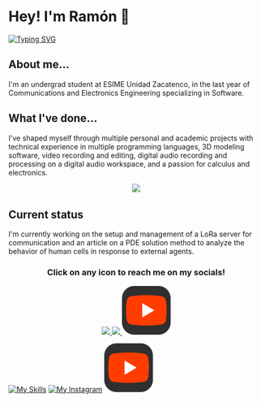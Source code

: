 # Hey! I'm Ramón 👋

[![Typing SVG](https://readme-typing-svg.demolab.com?font=Cairo+Play&duration=1500&color=FFFFFF&background=191919&center=true&vCenter=true&multiline=true&repeat=false&random=false&width=1100&height=80&lines=Ram%C3%B3n+E.+Hern%C3%A1ndez+Hdez.;IPN+ESIME+Student+%F0%9F%93%93+%7C+CIC+Researcher%F0%9F%96%A5%EF%B8%8F)](https://git.io/typing-svg)

## About me...
I'm an undergrad student at ESIME Unidad Zacatenco, in the last year of Communications and Electronics Engineering specializing in Software.

## What I've done...
I've shaped myself through multiple personal and academic projects with technical experience in multiple programming languages, 3D modeling software, video recording and editing, digital audio recording and processing on a digital audio workspace, and a passion for calculus and electronics.

<p align="center">
  <img src="https://skillicons.dev/icons?i=ableton,arduino,matlab" />
</p>

## Current status
I'm currently working on the setup and management of a LoRa server for communication and an article on a PDE solution method to analyze the behavior of human cells in response to external agents.

<h3 align="center">Click on any icon to reach me on my socials!</h3>
<p align="center">
  <a href="https://www.linkedin.com/in/ramonevehdez/">
    <img src="https://skillicons.dev/icons?i=linkedin" />
  </a>
  <a href="https://www.instagram.com/ramon_eve/">
    <img src="https://skillicons.dev/icons?i=instagram" />
  </a>
  <a href="https://www.youtube.com/@RamstricHdez">
    <img src="./icons/yT.svg" />
  </a>
</p>

[![My Skills](https://skillicons.dev/icons?i=linkedin)](https://www.linkedin.com/in/ramonevehdez/) [![My Instagram](https://skillicons.dev/icons?i=instagram)](https://www.instagram.com/ramon_eve/) [![My channel](./icons/yT.svg)](https://www.youtube.com/@RamstricHdez)



